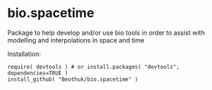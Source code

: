 # bio.spacetime

Package to help develop and/or use bio tools in order to assist with modelling and interpolations in space and time

Installation:

```
require( devtools ) # or install.packages( "devtools", dependencies=TRUE )
install_github( "Beothuk/bio.spacetime" ) 
```

